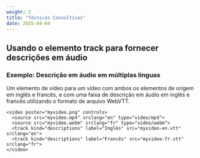 ```yaml
---
weight: 2
title: "Técnicas Consultivas"
date: 2025-04-04
---
```


## Usando o elemento track para fornecer descrições em áudio

### Exemplo: Descrição em áudio em múltiplas línguas

Um elemento de vídeo para um vídeo com ambos os elementos de origem em inglês e francês, e com uma faixa de descrição em áudio em inglês e francês utilizando o formato de arquivo WebVTT.

<pre aria-label="Exemplo de Código em HTML"><code>&lt;video poster=&quot;myvideo.png&quot; controls&gt;
  &lt;source src=&quot;myvideo.mp4&quot; srclang=&quot;en&quot; type=&quot;video/mp4&quot;&gt;
  &lt;source src=&quot;myvideo.webm&quot; srclang=&quot;fr&quot; type=&quot;video/webm&quot;&gt;
  &lt;track kind=&quot;descriptions&quot; label=&quot;Inglês&quot; src=&quot;myvideo-en.vtt&quot; srclang=&quot;en&quot;&gt;
  &lt;track kind=&quot;descriptions&quot; label=&quot;Francês&quot; src=&quot;myvideo-fr.vtt&quot; srclang=&quot;fr&quot;&gt;
&lt;/video&gt;
</code></pre>